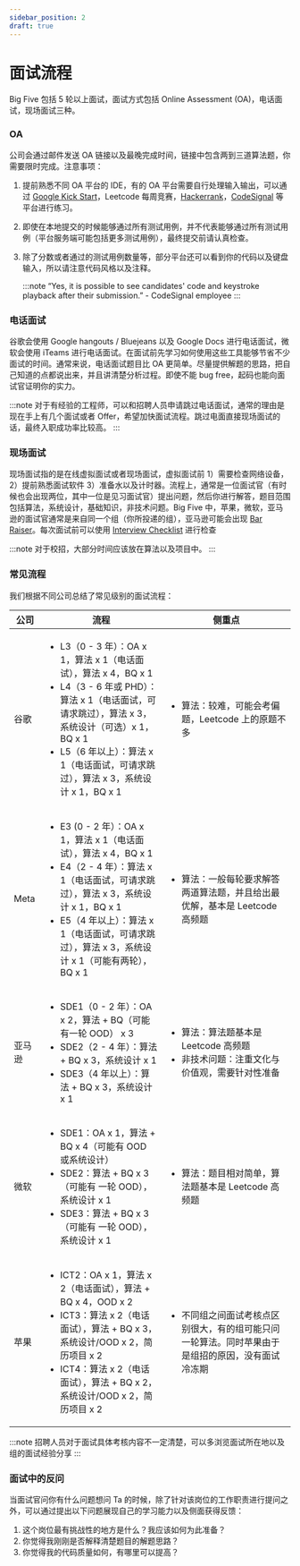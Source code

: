 ```yaml
---
sidebar_position: 2
draft: true
---
```


# 面试流程

Big Five 包括 5 轮以上面试，面试方式包括 Online Assessment (OA)，电话面试，现场面试三种。

### OA
公司会通过邮件发送 OA 链接以及最晚完成时间，链接中包含两到三道算法题，你需要限时完成。注意事项：

1. 提前熟悉不同 OA 平台的 IDE，有的 OA 平台需要自行处理输入输出，可以通过 [Google Kick Start](https://codingcompetitionsonair.withgoogle.com/events/kickstart)，Leetcode 每周竞赛，[Hackerrank](https://www.hackerrank.com/)，[CodeSignal](https://codesignal.com/) 等平台进行练习。
2. 即使在本地提交的时候能够通过所有测试用例，并不代表能够通过所有测试用例（平台服务端可能包括更多测试用例），最终提交前请认真检查。
3. 除了分数或者通过的测试用例数量等，部分平台还可以看到你的代码以及键盘输入，所以请注意代码风格以及注释。

    :::note
    “Yes, it is possible to see candidates' code and keystroke playback after their submission.” - CodeSignal employee
    :::

### 电话面试
谷歌会使用 Google hangouts / Bluejeans 以及 Google Docs 进行电话面试，微软会使用 iTeams 进行电话面试。在面试前先学习如何使用这些工具能够节省不少面试的时间。通常来说，电话面试题目比 OA 更简单。尽量提供解题的思路，把自己知道的点都说出来，并且讲清楚分析过程。即使不能 bug free，起码也能向面试官证明你的实力。

:::note
对于有经验的工程师，可以和招聘人员申请跳过电话面试，通常的理由是现在手上有几个面试或者 Offer，希望加快面试流程。跳过电面直接现场面试的话，最终入职成功率比较高。
:::

### 现场面试
现场面试指的是在线虚拟面试或者现场面试，虚拟面试前 1）需要检查网络设备，2）提前熟悉面试软件 3）准备水以及计时器。流程上，通常是一位面试官（有时候也会出现两位，其中一位是见习面试官）提出问题，然后你进行解答，题目范围包括算法，系统设计，基础知识，非技术问题。Big Five 中，苹果，微软，亚马逊的面试官通常是来自同一个组（你所投递的组），亚马逊可能会出现 [Bar Raiser](https://blog.aboutamazon.eu/working-at-amazon/what-is-a-bar-raiser-at-amazon)。每次面试前可以使用 [Interview Checklist](https://github.com/resumejob/interview-checklist) 进行检查

:::note
对于校招，大部分时间应该放在算法以及项目中。
:::

### 常见流程

我们根据不同公司总结了常见级别的面试流程：

| 公司        | 流程   | 侧重点 |
| ----------- | ----   | -----  |
| 谷歌        | <ul><li>L3（0 - 3 年）：OA x 1，算法 x 1（电话面试），算法 x 4，BQ x 1</li><li>L4（3 - 6 年或 PHD）：算法 x 1（电话面试，可请求跳过），算法 x 3，系统设计（可选）x 1，BQ x 1</li><li>L5（6 年以上）：算法 x 1（电话面试，可请求跳过），算法 x 3，系统设计 x 1，BQ x 1</li></ul>       | <ul><li>算法：较难，可能会考偏题，Leetcode 上的原题不多</li></ul>       | 
| Meta        | <ul><li>E3 (0 - 2 年）：OA x 1，算法 x 1（电话面试），算法 x 4，BQ x 1</li><li>E4（2 - 4 年）：算法 x 1（电话面试，可请求跳过），算法 x 3，系统设计 x 1，BQ x 1</li><li>E5（4 年以上）：算法 x 1（电话面试，可请求跳过），算法 x 3，系统设计 x 1（可能有两轮），BQ x 1</li></ul>       | <ul><li>算法：一般每轮要求解答两道算法题，并且给出最优解，基本是 Leetcode 高频题</li></ul> |
| 亚马逊      | <ul><li>SDE1（0 - 2 年）：OA x 2，算法 + BQ（可能有一轮 OOD） x 3</li><li>SDE2（2 - 4 年）：算法 + BQ x 3，系统设计 x 1</li><li>SDE3（4 年以上）：算法 + BQ x 3，系统设计 x 1</li></ul>       | <ul><li>算法：算法题基本是 Leetcode 高频题</li><li>非技术问题：注重文化与价值观，需要针对性准备</li></ul>      |
| 微软        | <ul><li>SDE1：OA x 1，算法 + BQ x 4（可能有 OOD 或系统设计）</li><li>SDE2：算法 + BQ x 3（可能有 一轮 OOD），系统设计 x 1</li><li>SDE3：算法 + BQ x 3（可能有 一轮 OOD），系统设计 x 1</li></ul>       | <ul><li>算法：题目相对简单，算法题基本是 Leetcode 高频题</li></ul> |
| 苹果        | <ul><li>ICT2：OA x 1，算法 x 2（电话面试），算法 + BQ x 4，OOD x 2</li><li>ICT3：算法 x 2（电话面试），算法 + BQ x 3，系统设计/OOD x 2，简历项目 x 2</li><li>ICT4：算法 x 2（电话面试），算法 + BQ x 2，系统设计/OOD x 2，简历项目 x 2</li></ul>        | <ul><li>不同组之间面试考核点区别很大，有的组可能只问一轮算法。同时苹果由于是组招的原因，没有面试冷冻期</li></ul> |

:::note
招聘人员对于面试具体考核内容不一定清楚，可以多浏览面试所在地以及组的面试经验分享
:::


### 面试中的反问
当面试官问你有什么问题想问 Ta 的时候，除了针对该岗位的工作职责进行提问之外，可以通过提出以下问题展现自己的学习能力以及侧面获得反馈：

1. 这个岗位最有挑战性的地方是什么？我应该如何为此准备？
2. 你觉得我刚刚是否解释清楚题目的解题思路？
3. 你觉得我的代码质量如何，有哪里可以提高？
